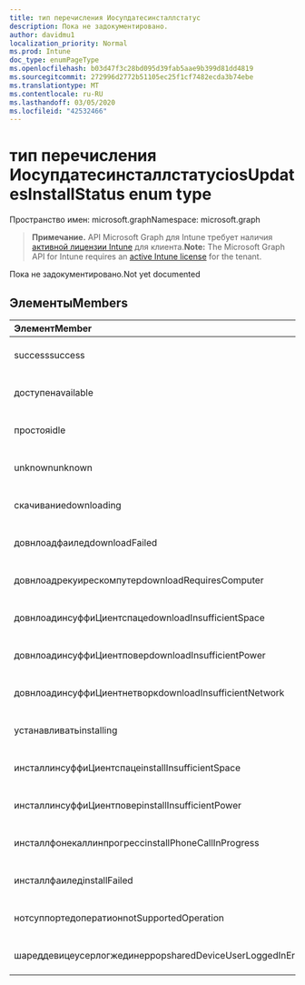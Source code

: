 ```yaml
---
title: тип перечисления Иосупдатесинсталлстатус
description: Пока не задокументировано.
author: davidmu1
localization_priority: Normal
ms.prod: Intune
doc_type: enumPageType
ms.openlocfilehash: b03d47f3c28bd095d39fab5aae9b399d81dd4819
ms.sourcegitcommit: 272996d2772b51105ec25f1cf7482ecda3b74ebe
ms.translationtype: MT
ms.contentlocale: ru-RU
ms.lasthandoff: 03/05/2020
ms.locfileid: "42532466"
---
```

# <a name="iosupdatesinstallstatus-enum-type"></a><span data-ttu-id="0c887-103">тип перечисления Иосупдатесинсталлстатус</span><span class="sxs-lookup"><span data-stu-id="0c887-103">iosUpdatesInstallStatus enum type</span></span>

<span data-ttu-id="0c887-104">Пространство имен: microsoft.graph</span><span class="sxs-lookup"><span data-stu-id="0c887-104">Namespace: microsoft.graph</span></span>

> <span data-ttu-id="0c887-105">**Примечание.** API Microsoft Graph для Intune требует наличия [активной лицензии Intune](https://go.microsoft.com/fwlink/?linkid=839381) для клиента.</span><span class="sxs-lookup"><span data-stu-id="0c887-105">**Note:** The Microsoft Graph API for Intune requires an [active Intune license](https://go.microsoft.com/fwlink/?linkid=839381) for the tenant.</span></span>

<span data-ttu-id="0c887-106">Пока не задокументировано.</span><span class="sxs-lookup"><span data-stu-id="0c887-106">Not yet documented</span></span>

## <a name="members"></a><span data-ttu-id="0c887-107">Элементы</span><span class="sxs-lookup"><span data-stu-id="0c887-107">Members</span></span>
|<span data-ttu-id="0c887-108">Элемент</span><span class="sxs-lookup"><span data-stu-id="0c887-108">Member</span></span>|<span data-ttu-id="0c887-109">Значение</span><span class="sxs-lookup"><span data-stu-id="0c887-109">Value</span></span>|<span data-ttu-id="0c887-110">Описание</span><span class="sxs-lookup"><span data-stu-id="0c887-110">Description</span></span>|
|:---|:---|:---|
|<span data-ttu-id="0c887-111">success</span><span class="sxs-lookup"><span data-stu-id="0c887-111">success</span></span>|<span data-ttu-id="0c887-112">нуль</span><span class="sxs-lookup"><span data-stu-id="0c887-112">0</span></span>|<span data-ttu-id="0c887-113">Пока не задокументировано.</span><span class="sxs-lookup"><span data-stu-id="0c887-113">Not yet documented</span></span>|
|<span data-ttu-id="0c887-114">доступен</span><span class="sxs-lookup"><span data-stu-id="0c887-114">available</span></span>|<span data-ttu-id="0c887-115">1 </span><span class="sxs-lookup"><span data-stu-id="0c887-115">1</span></span>|<span data-ttu-id="0c887-116">Пока не задокументировано.</span><span class="sxs-lookup"><span data-stu-id="0c887-116">Not yet documented</span></span>|
|<span data-ttu-id="0c887-117">простоя</span><span class="sxs-lookup"><span data-stu-id="0c887-117">idle</span></span>|<span data-ttu-id="0c887-118">2 </span><span class="sxs-lookup"><span data-stu-id="0c887-118">2</span></span>|<span data-ttu-id="0c887-119">Пока не задокументировано.</span><span class="sxs-lookup"><span data-stu-id="0c887-119">Not yet documented</span></span>|
|<span data-ttu-id="0c887-120">unknown</span><span class="sxs-lookup"><span data-stu-id="0c887-120">unknown</span></span>|<span data-ttu-id="0c887-121">3 </span><span class="sxs-lookup"><span data-stu-id="0c887-121">3</span></span>|<span data-ttu-id="0c887-122">Пока не задокументировано.</span><span class="sxs-lookup"><span data-stu-id="0c887-122">Not yet documented</span></span>|
|<span data-ttu-id="0c887-123">скачивание</span><span class="sxs-lookup"><span data-stu-id="0c887-123">downloading</span></span>|<span data-ttu-id="0c887-124">— 2016330712</span><span class="sxs-lookup"><span data-stu-id="0c887-124">-2016330712</span></span>|<span data-ttu-id="0c887-125">Пока не задокументировано.</span><span class="sxs-lookup"><span data-stu-id="0c887-125">Not yet documented</span></span>|
|<span data-ttu-id="0c887-126">довнлоадфаилед</span><span class="sxs-lookup"><span data-stu-id="0c887-126">downloadFailed</span></span>|<span data-ttu-id="0c887-127">— 2016330711</span><span class="sxs-lookup"><span data-stu-id="0c887-127">-2016330711</span></span>|<span data-ttu-id="0c887-128">Пока не задокументировано.</span><span class="sxs-lookup"><span data-stu-id="0c887-128">Not yet documented</span></span>|
|<span data-ttu-id="0c887-129">довнлоадрекуирескомпутер</span><span class="sxs-lookup"><span data-stu-id="0c887-129">downloadRequiresComputer</span></span>|<span data-ttu-id="0c887-130">— 2016330710</span><span class="sxs-lookup"><span data-stu-id="0c887-130">-2016330710</span></span>|<span data-ttu-id="0c887-131">Пока не задокументировано.</span><span class="sxs-lookup"><span data-stu-id="0c887-131">Not yet documented</span></span>|
|<span data-ttu-id="0c887-132">довнлоадинсуффиЦиентспаце</span><span class="sxs-lookup"><span data-stu-id="0c887-132">downloadInsufficientSpace</span></span>|<span data-ttu-id="0c887-133">— 2016330709</span><span class="sxs-lookup"><span data-stu-id="0c887-133">-2016330709</span></span>|<span data-ttu-id="0c887-134">Пока не задокументировано.</span><span class="sxs-lookup"><span data-stu-id="0c887-134">Not yet documented</span></span>|
|<span data-ttu-id="0c887-135">довнлоадинсуффиЦиентповер</span><span class="sxs-lookup"><span data-stu-id="0c887-135">downloadInsufficientPower</span></span>|<span data-ttu-id="0c887-136">— 2016330708</span><span class="sxs-lookup"><span data-stu-id="0c887-136">-2016330708</span></span>|<span data-ttu-id="0c887-137">Пока не задокументировано.</span><span class="sxs-lookup"><span data-stu-id="0c887-137">Not yet documented</span></span>|
|<span data-ttu-id="0c887-138">довнлоадинсуффиЦиентнетворк</span><span class="sxs-lookup"><span data-stu-id="0c887-138">downloadInsufficientNetwork</span></span>|<span data-ttu-id="0c887-139">— 2016330707</span><span class="sxs-lookup"><span data-stu-id="0c887-139">-2016330707</span></span>|<span data-ttu-id="0c887-140">Пока не задокументировано.</span><span class="sxs-lookup"><span data-stu-id="0c887-140">Not yet documented</span></span>|
|<span data-ttu-id="0c887-141">устанавливать</span><span class="sxs-lookup"><span data-stu-id="0c887-141">installing</span></span>|<span data-ttu-id="0c887-142">— 2016330706</span><span class="sxs-lookup"><span data-stu-id="0c887-142">-2016330706</span></span>|<span data-ttu-id="0c887-143">Пока не задокументировано.</span><span class="sxs-lookup"><span data-stu-id="0c887-143">Not yet documented</span></span>|
|<span data-ttu-id="0c887-144">инсталлинсуффиЦиентспаце</span><span class="sxs-lookup"><span data-stu-id="0c887-144">installInsufficientSpace</span></span>|<span data-ttu-id="0c887-145">— 2016330705</span><span class="sxs-lookup"><span data-stu-id="0c887-145">-2016330705</span></span>|<span data-ttu-id="0c887-146">Пока не задокументировано.</span><span class="sxs-lookup"><span data-stu-id="0c887-146">Not yet documented</span></span>|
|<span data-ttu-id="0c887-147">инсталлинсуффиЦиентповер</span><span class="sxs-lookup"><span data-stu-id="0c887-147">installInsufficientPower</span></span>|<span data-ttu-id="0c887-148">— 2016330704</span><span class="sxs-lookup"><span data-stu-id="0c887-148">-2016330704</span></span>|<span data-ttu-id="0c887-149">Пока не задокументировано.</span><span class="sxs-lookup"><span data-stu-id="0c887-149">Not yet documented</span></span>|
|<span data-ttu-id="0c887-150">инсталлфонекаллинпрогресс</span><span class="sxs-lookup"><span data-stu-id="0c887-150">installPhoneCallInProgress</span></span>|<span data-ttu-id="0c887-151">— 2016330703</span><span class="sxs-lookup"><span data-stu-id="0c887-151">-2016330703</span></span>|<span data-ttu-id="0c887-152">Пока не задокументировано.</span><span class="sxs-lookup"><span data-stu-id="0c887-152">Not yet documented</span></span>|
|<span data-ttu-id="0c887-153">инсталлфаилед</span><span class="sxs-lookup"><span data-stu-id="0c887-153">installFailed</span></span>|<span data-ttu-id="0c887-154">— 2016330702</span><span class="sxs-lookup"><span data-stu-id="0c887-154">-2016330702</span></span>|<span data-ttu-id="0c887-155">Пока не задокументировано.</span><span class="sxs-lookup"><span data-stu-id="0c887-155">Not yet documented</span></span>|
|<span data-ttu-id="0c887-156">нотсуппортедоператион</span><span class="sxs-lookup"><span data-stu-id="0c887-156">notSupportedOperation</span></span>|<span data-ttu-id="0c887-157">— 2016330701</span><span class="sxs-lookup"><span data-stu-id="0c887-157">-2016330701</span></span>|<span data-ttu-id="0c887-158">Пока не задокументировано.</span><span class="sxs-lookup"><span data-stu-id="0c887-158">Not yet documented</span></span>|
|<span data-ttu-id="0c887-159">шареддевицеусерлогжединеррор</span><span class="sxs-lookup"><span data-stu-id="0c887-159">sharedDeviceUserLoggedInError</span></span>|<span data-ttu-id="0c887-160">— 2016330699</span><span class="sxs-lookup"><span data-stu-id="0c887-160">-2016330699</span></span>|<span data-ttu-id="0c887-161">Пока не задокументировано.</span><span class="sxs-lookup"><span data-stu-id="0c887-161">Not yet documented</span></span>|




